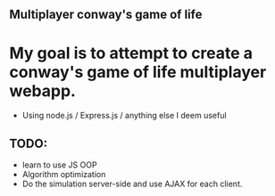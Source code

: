 ## Multiplayer conway's game of life
# My goal is to attempt to create a conway's game of life multiplayer webapp.
- Using node.js / Express.js / anything else I deem useful

## TODO: 
- learn to use JS OOP
- Algorithm optimization
- Do the simulation server-side and use AJAX for each client.
